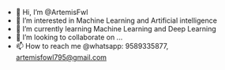 - 👋 Hi, I’m @ArtemisFwl
- 👀 I’m interested in Machine Learning and Artificial intelligence 
- 🌱 I’m currently learning Machine Learning and Deep Learning 
- 💞️ I’m looking to collaborate on ...
- 📫 How to reach me @whatsapp: 9589335877, artemisfowl795@gmail.com

<!---
ArtemisFwl/ArtemisFwl is a ✨ special ✨ repository because its `README.md` (this file) appears on your GitHub profile.
You can click the Preview link to take a look at your changes.
--->
